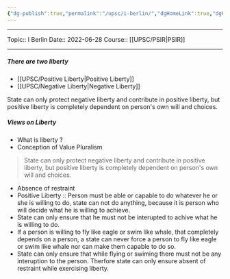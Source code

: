 ```yaml
---
{"dg-publish":true,"permalink":"/upsc/i-berlin/","dgHomeLink":true,"dgPassFrontmatter":false}
---
```


----
Topic:: I Berlin
Date:: 2022-06-28
Course:: [[UPSC/PSIR|PSIR]] 

----

##### There are two liberty 
- [[UPSC/Positive Liberty|Positive Liberty]]
- [[UPSC/Negative Liberty|Negative Liberty]]

State can only protect negative liberty and contribute in positive liberty, but positive liberty is completely dependent on person's own will and choices. 

##### Views on Liberty 
- What is liberty ? 
- Conception of Value Pluralism 

>State can only protect negative liberty and contribute in positive liberty, but positive liberty is completely dependent on person's own will and choices. 

- Absence of restraint 
- Positive Liberty :: Person must be able or capable to do whatever he or she is willing to do, state can not do anything, because it is person who will decide what he is willing to achieve. 
- State can only ensure that he must not be interupted to achive what he is willing to do. 
- If a person is willing to fly like eagle or swim like whale, that completely depends on a person, a state can never force a person to fly like eagle or swim like whale nor can make them capable to do so. 
- State can only ensure that while flying or swiming there must not be any interuption to the person. Therfore state can only ensure absent of restraint while exercising liberty. 